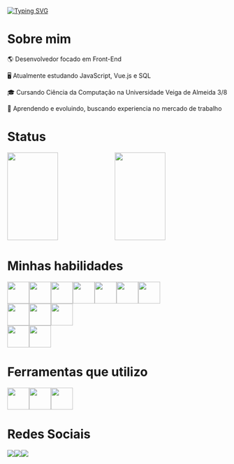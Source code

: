 [![Typing SVG](https://readme-typing-svg.demolab.com?font=Fira+Code&size=40&pause=1000&color=B5ACEA&center=true&vCenter=true&width=972&height=100&lines=OL%C3%A1%2C+meu+nome+%C3%A9+Jo%C3%A3o+Felipe;Desenvolvedor+Front-End)](https://git.io/typing-svg)




# Sobre mim

<p>🌎 Desenvolvedor focado em Front-End</p>
<p>🖥️ Atualmente estudando JavaScript, Vue.js e SQL</p>
<p>🎓 Cursando Ciência da Computação na Universidade Veiga de Almeida 3/8<p/>
<p>🌱 Aprendendo e evoluindo, buscando experiencia no mercado de trabalho<p/>
 
# Status
<div>
 <img height="200px" width="48%" src="https://github-readme-stats.vercel.app/api?username=jackheroes&show_icons=true&count_private=true&title_color=B5ACEA&text_color=B5ACEA&icon_color=8468EC&bg_color=3D2C8D&border_color=1C0C5B"/> 
 <img height="200px" width="48%" src="https://github-readme-stats.vercel.app/api/top-langs/?username=jackheroes&layout=compact&title_color=B5ACEA&text_color=B5ACEA&icon_color=8468EC&bg_color=3D2C8D&border_color=1C0C5B"/>
</div>

# Minhas habilidades
<div style="display: flex;">     
 <img height="50px" width="50px" src="https://cdn.jsdelivr.net/gh/devicons/devicon/icons/html5/html5-original.svg"/>
 <img height="50px" width="50px" src="https://cdn.jsdelivr.net/gh/devicons/devicon/icons/css3/css3-original.svg"/>
 <img height="50px" width="50px" src="https://cdn.jsdelivr.net/gh/devicons/devicon/icons/javascript/javascript-original.svg"/>
 <img height="50px" width="50px" src="https://cdn.jsdelivr.net/gh/devicons/devicon/icons/python/python-original.svg"/>
 <img height="50px" width="50px" src="https://cdn.jsdelivr.net/gh/devicons/devicon/icons/bootstrap/bootstrap-original.svg"/>
 <img height="50px" width="50px" src="https://cdn.jsdelivr.net/gh/devicons/devicon/icons/vuejs/vuejs-original.svg"/>
 <img height="50px" width="50px" src="https://cdn.jsdelivr.net/gh/devicons/devicon/icons/django/django-plain.svg"/>
</div>
<div style="display: flex;">     
 <img height="50px" width="50px" src="https://cdn.jsdelivr.net/gh/devicons/devicon/icons/microsoftsqlserver/microsoftsqlserver-plain-wordmark.svg" />
 <img height="50px" width="50px" src="https://cdn.jsdelivr.net/gh/devicons/devicon/icons/mysql/mysql-original-wordmark.svg"/>
 <img height="50px" width="50px" src="https://cdn.jsdelivr.net/gh/devicons/devicon/icons/postgresql/postgresql-plain-wordmark.svg"/>
</div>
<div style="display: flex;">     
 <img height="50px" width="50px" src="https://cdn.jsdelivr.net/gh/devicons/devicon/icons/csharp/csharp-original.svg"/>
 <img height="50px" width="50px" src="https://cdn.jsdelivr.net/gh/devicons/devicon/icons/unity/unity-original-wordmark.svg"/>
</div>

# Ferramentas que utilizo
<div style="display: flex;">
 <img height="50px" width="50px" src="https://cdn.jsdelivr.net/gh/devicons/devicon/icons/figma/figma-original.svg"/>
 <img height="50px" width="50px" src="https://cdn.jsdelivr.net/gh/devicons/devicon/icons/git/git-original.svg"/>
 <img height="50px" width="50px" src="https://cdn.jsdelivr.net/gh/devicons/devicon/icons/vscode/vscode-original.svg""/>
</div>

# Redes Sociais

<div style="display: flex;">
 <a href="https://www.instagram.com/jackheroes/"><img src="https://img.shields.io/badge/Instagram-E4405F?style=for-the-badge&logo=instagram&logoColor=white"></a>
 <a href="https://www.linkedin.com/in/jo%C3%A3o-felipe-correia-de-oliveira-96937b234/"><img src="https://img.shields.io/badge/LinkedIn-0077B5?style=for-the-badge&logo=linkedin&logoColor=white"></a>
 <a href=""><img src="https://img.shields.io/badge/website-000000?style=for-the-badge&logo=About.me&logoColor=white"></a>
</div>
